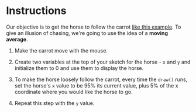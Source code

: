 # Instructions

Our objective is to get the horse to follow the carrot [like this example](). To give an illusion of chasing, we're going to use the idea of a **moving average**. 

1. Make the carrot move with the mouse.
2. Create two variables at the top of your sketch for the horse - `x` and `y` and initialize them to 0 and use them to display the horse.
3. To make the horse loosely follow the carrot, every time the `draw()` runs, set the horse's `x` value to be 95% its current value, plus 5% of the x coordinate where you would like the horse to go.

4. Repeat this step with the `y` value.